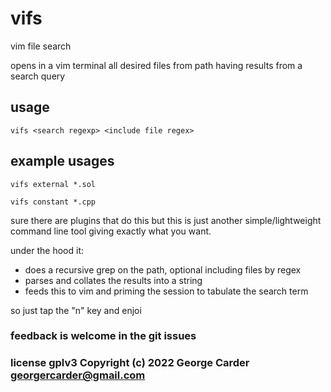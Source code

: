 # vifs

vim file search

opens in a vim terminal all desired files from path having results from a search query


## usage

```
vifs <search regexp> <include file regex>
```

## example usages
```
vifs external *.sol

```

```
vifs constant *.cpp
```

sure there are plugins that do this but this is just another simple/lightweight command line tool giving exactly what you want.

under the hood it:

-  does a recursive grep on the path, optional including files by regex
-  parses and collates the results into a string
-  feeds this to vim and priming the session to tabulate the search term

so just tap the "n" key and enjoi

### feedback is welcome in the git issues

### license gplv3 Copyright (c) 2022 George Carder georgercarder@gmail.com
